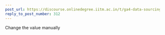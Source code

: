 ```yaml
---
post_url: https://discourse.onlinedegree.iitm.ac.in/t/ga4-data-sourcing-discussion-thread-tds-jan-2025/165959/313
reply_to_post_number: 312
---
```

Change the value manually